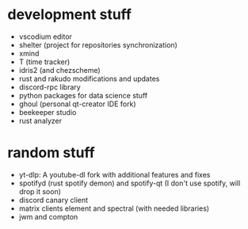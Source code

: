 # development stuff

 - vscodium editor
 - shelter (project for repositories synchronization)
 - xmind
 - T (time tracker)
 - idris2 (and chezscheme)
 - rust and rakudo modifications and updates
 - discord-rpc library
 - python packages for data science stuff
 - ghoul (personal qt-creator IDE fork)
 - beekeeper studio
 - rust analyzer

# random stuff

 - yt-dlp: A youtube-dl fork with additional features and fixes
 - spotifyd (rust spotify demon) and spotify-qt (I don't use spotify, will drop it soon)
 - discord canary client
 - matrix clients element and spectral (with needed libraries)
 - jwm and compton

